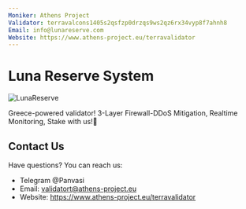 ```yaml
---
Moniker: Athens Project
Validator: terravalcons1405s2qsfzp0drzqs9ws2qz6rx34vyp8f7ahnh8
Email: info@lunareserve.com
Website: https://www.athens-project.eu/terravalidator
---
```


# <Athens Project validator.> 

# Luna Reserve System
![LunaReserve](athensproject.jpg)

Greece-powered validator! 
3-Layer Firewall-DDoS Mitigation, Realtime Monitoring, Stake with us!🚀

## Contact Us

Have questions? You can reach us:
- Telegram @Panvasi
- Email: validatort@athens-project.eu
- Website: https://www.athens-project.eu/terravalidator
